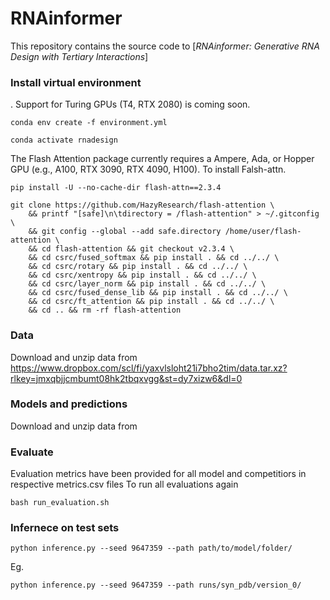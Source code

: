 # RNAinformer

This repository contains the source code to [*RNAinformer: Generative RNA Design with Tertiary Interactions*]



### Install virtual environment

. Support for Turing GPUs (T4, RTX 2080) is coming soon. 

```
conda env create -f environment.yml

conda activate rnadesign

```
The Flash Attention package currently requires a Ampere, Ada, or Hopper GPU (e.g., A100, RTX 3090, RTX 4090, H100). To install Falsh-attn.

```
pip install -U --no-cache-dir flash-attn==2.3.4

git clone https://github.com/HazyResearch/flash-attention \
    && printf "[safe]\n\tdirectory = /flash-attention" > ~/.gitconfig \
    && git config --global --add safe.directory /home/user/flash-attention \
    && cd flash-attention && git checkout v2.3.4 \
    && cd csrc/fused_softmax && pip install . && cd ../../ \
    && cd csrc/rotary && pip install . && cd ../../ \
    && cd csrc/xentropy && pip install . && cd ../../ \
    && cd csrc/layer_norm && pip install . && cd ../../ \
    && cd csrc/fused_dense_lib && pip install . && cd ../../ \
    && cd csrc/ft_attention && pip install . && cd ../../ \
    && cd .. && rm -rf flash-attention
```
### Data
Download and unzip data from https://www.dropbox.com/scl/fi/yaxvlsloht21i7bho2tim/data.tar.xz?rlkey=jmxqbjjcmbumt08hk2tbqxvgg&st=dy7xizw6&dl=0

### Models and predictions
Download and unzip data from

### Evaluate 
Evaluation metrics have been provided for all model and competitiors in respective metrics.csv files
To run all evaluations again

```
bash run_evaluation.sh
```

### Infernece on test sets
```
python inference.py --seed 9647359 --path path/to/model/folder/
```
Eg.
```
python inference.py --seed 9647359 --path runs/syn_pdb/version_0/
```